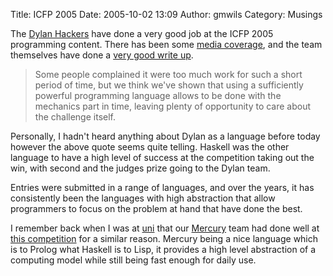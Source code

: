 Title: ICFP 2005
Date: 2005-10-02 13:09
Author: gmwils
Category: Musings

The [Dylan Hackers][] have done a very good job at the ICFP 2005
programming content. There has been some [media coverage][], and the
team themselves have done a [very good write up][Dylan Hackers].

> Some people complained it were too much work for such a short period
> of time, but we think we've shown that using a sufficiently powerful
> programming language allows to be done with the mechanics part in
> time, leaving plenty of opportunity to care about the challenge
> itself.

Personally, I hadn't heard anything about Dylan as a language before
today however the above quote seems quite telling. Haskell was the other
language to have a high level of success at the competition taking out
the win, with second and the judges prize going to the Dylan team.

Entries were submitted in a range of languages, and over the years, it
has consistently been the languages with high abstraction that allow
programmers to focus on the problem at hand that have done the best.

I remember back when I was at [uni][] that our [Mercury][] team had done
well at [this competition][] for a similar reason. Mercury being a nice
language which is to Prolog what Haskell is to Lisp, it provides a high
level abstraction of a computing model while still being fast enough for
daily use.

  [Dylan Hackers]: http://www.hoult.org/bruce/icfp2005/
  [media coverage]: http://arstechnica.com/news.ars/post/20051001-5375.html
  [uni]: http://www.unimelb.edu.au/
  [Mercury]: http://www.cs.mu.oz.au/research/mercury/
  [this competition]: http://www.cs.mu.oz.au/research/mercury/information/events/icfp2001.html
